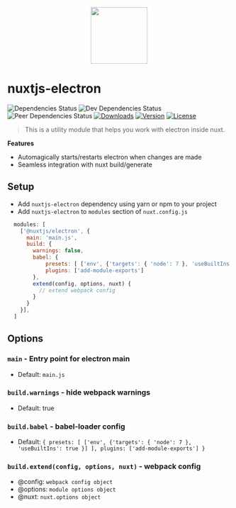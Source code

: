 <p align="center">
  <img width="128" src="https://i.imgur.com/sY8LqKi.png">
  <h1>nuxtjs-electron</h1>
  <img src="https://david-dm.org//nurdism/nuxtjs-electron/status.svg" alt="Dependencies Status">
  <img src="https://david-dm.org/nurdism/nuxtjs-electron/dev-status.svg" alt="Dev Dependencies Status">
  <img src="https://david-dm.org/nurdism/nuxtjs-electron/peer-status.svg" alt="Peer Dependencies Status">
  <a href="https://www.npmjs.com/package/nuxtjs-electron"><img src="https://img.shields.io/npm/dm/nuxtjs-electron.svg" alt="Downloads"></a>
  <a href="https://www.npmjs.com/package/nuxtjs-electron"><img src="https://img.shields.io/npm/v/nuxtjs-electron.svg" alt="Version"></a>
  <a href="https://www.npmjs.com/package/nuxtjs-electron"><img src="https://img.shields.io/npm/l/nuxtjs-electron.svg" alt="License"></a>
</p>

> This is a utility module that helps you work with electron inside nuxt.

**Features**
- Automagically starts/restarts electron when changes are made
- Seamless integration with nuxt build/generate

## Setup
- Add `nuxtjs-electron` dependency using yarn or npm to your project
- Add `nuxtjs-electron` to `modules` section of `nuxt.config.js`
```js
  modules: [
    ['@nuxtjs/electron', {
      main: 'main.js',
      build: {
        warnings: false,
        babel: {
            presets: [ ['env', {'targets': { 'node': 7 }, 'useBuiltIns': true }] ],
            plugins: ['add-module-exports']
        },
        extend(config, options, nuxt) {
          // extend webpack config
        }
      }
    }],
  ]
````

## Options

### `main` - Entry point for electron main
  - Default: `main.js`

### `build.warnings` - hide webpack warnings
  - Default: true

### `build.babel` - babel-loader config
  - Default: `{ presets: [ ['env', {'targets': { 'node': 7 }, 'useBuiltIns': true }] ], plugins: ['add-module-exports'] }`

### `build.extend(config, options, nuxt)` - webpack config
  - @config: `webpack config object`
  - @options: `module options object`
  - @nuxt: `nuxt.options object`
